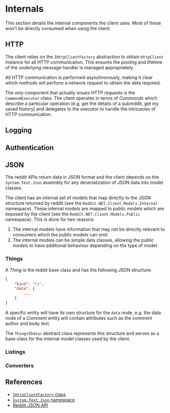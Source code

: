 # Internals

This section details the internal components the client uses. Most of these won't be directly consumed when using the client.

## HTTP

The client relies on the `IHttpClientFactory` abstraction to obtain `HttpClient` instance for all HTTP communication. This ensures the pooling and lifetime of the underlying message handler is managed appropriately. 

All HTTP communication is performed asynchronously, making it clear which methods will perform a network request to obtain the data required.

The only component that actually issues HTTP requests is the `CommandExecutor` class. The client operates in terms of *Commands* which describe a particular operation (e.g. get the details of a subreddit, get my saved history) and delegates to the executor to handle the intricacies of HTTP communication.

## Logging


## Authentication


## JSON

The reddit APIs return data in JSON format and the client depends on the `System.Text.Json` assembly for any deserialization of JSON data into model classes.

The client has an internal set of models that map directly to the JSON structure returned by reddit (see the `Reddit.NET.Client.Models.Internal` namespace). These internal models are mapped to public models which are exposed by the client (see the `Reddit.NET.Client.Models.Public` namespace). This is done for two reasons:

1. The internal models have information that may not be directly relevant to consumers which the public models can omit
2. The internal models can be simple data classes, allowing the public models to have additional behaviour depending on the type of model

### Things

A *Thing* is the reddit base class and has the following JSON structure:

```json
{
    "kind": "t1",
    "data": {
        ...
    }
}
```

A specific entity will have its own structure for the `data` node, e.g. the data node of a *Comment* entity will contain attributes such as the comment author and body text.

The `Thing<TData>` abstract class represents this structure and serves as a base class for the internal model classes used by the client.

### Listings

### Converters

## References

- [`IHttpClientFactory` class](https://docs.microsoft.com/en-us/dotnet/api/system.net.http.ihttpclientfactory?view=dotnet-plat-ext-5.0)
- [`System.Text.Json` namespace](https://docs.microsoft.com/en-us/dotnet/api/system.text.json?view=net-5.0)
- [Reddit JSON API](https://github.com/reddit-archive/reddit/wiki/JSON)